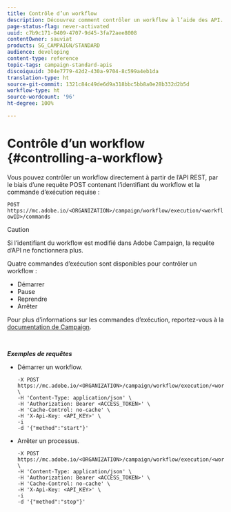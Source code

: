 ```yaml
---
title: Contrôle d’un workflow
description: Découvrez comment contrôler un workflow à l’aide des API.
page-status-flag: never-activated
uuid: c7b9c171-0409-4707-9d45-3fa72aee8008
contentOwner: sauviat
products: SG_CAMPAIGN/STANDARD
audience: developing
content-type: reference
topic-tags: campaign-standard-apis
discoiquuid: 304e7779-42d2-430a-9704-8c599a4eb1da
translation-type: ht
source-git-commit: 1321c84c49de6d9a318bbc5bb8a0e28b332d2b5d
workflow-type: ht
source-wordcount: '96'
ht-degree: 100%

---
```



# Contrôle d’un workflow {#controlling-a-workflow}

Vous pouvez contrôler un workflow directement à partir de l’API REST, par le biais d’une requête POST contenant l’identifiant du workflow et la commande d’exécution requise :

`POST https://mc.adobe.io/<ORGANIZATION>/campaign/workflow/execution/<workflowID>/commands`

>[!CAUTION]
>
>Si l’identifiant du workflow est modifié dans Adobe Campaign, la requête d’API ne fonctionnera plus.

Quatre commandes d’exécution sont disponibles pour contrôler un workflow :

* Démarrer
* Pause
* Reprendre
* Arrêter

Pour plus d’informations sur les commandes d’exécution, reportez-vous à la [documentation de Campaign](https://docs.adobe.com/content/help/fr-FR/campaign-standard/using/managing-processes-and-data/executing-a-workflow/about-workflow-execution.html).

<br/>

***Exemples de requêtes***

* Démarrer un workflow.

   ```
   -X POST https://mc.adobe.io/<ORGANIZATION>/campaign/workflow/execution/<workflowID>/commands \
   -H 'Content-Type: application/json' \
   -H 'Authorization: Bearer <ACCESS_TOKEN>' \
   -H 'Cache-Control: no-cache' \
   -H 'X-Api-Key: <API_KEY>' \
   -i
   -d '{"method":"start"}'
   ```

   <!-- + réponse -->

* Arrêter un processus.

   ```
   -X POST https://mc.adobe.io/<ORGANIZATION>/campaign/workflow/execution/<workflowID>/commands \
   -H 'Content-Type: application/json' \
   -H 'Authorization: Bearer <ACCESS_TOKEN>' \
   -H 'Cache-Control: no-cache' \
   -H 'X-Api-Key: <API_KEY>' \
   -i
   -d '{"method":"stop"}'
   ```

   <!-- + réponse -->
